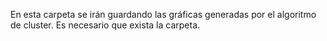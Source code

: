 En esta carpeta se irán guardando las gráficas generadas por el algoritmo de cluster. Es necesario que exista la carpeta.
